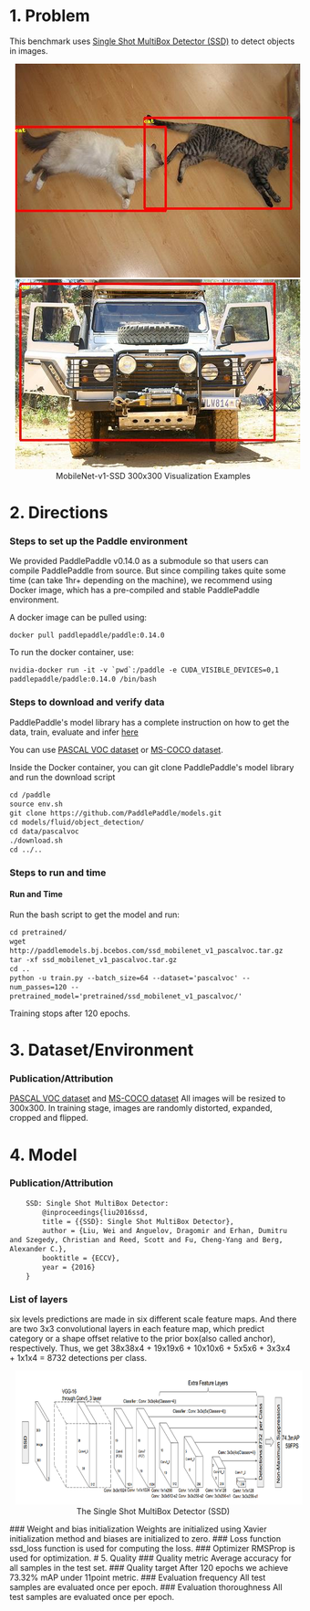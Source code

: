 # 1. Problem
This benchmark uses [Single Shot MultiBox Detector (SSD)](https://arxiv.org/abs/1512.02325) to detect objects in images.


<p align="center">
<img src="assets/000019.jpg" height=375 width=500 hspace='10'/>
<img src="assets/000047.jpg" height=333 width=500 hspace='10'/> <br />
MobileNet-v1-SSD 300x300 Visualization Examples
</p>

# 2. Directions
### Steps to set up the Paddle environment
We provided PaddlePaddle v0.14.0 as a submodule so that users can compile PaddlePaddle from source. But since compiling takes quite some time (can take 1hr+ depending on the machine), we recommend using Docker image, which has a pre-compiled and stable PaddlePaddle environment.

A docker image can be pulled using:
```
docker pull paddlepaddle/paddle:0.14.0
```

To run the docker container, use:
```
nvidia-docker run -it -v `pwd`:/paddle -e CUDA_VISIBLE_DEVICES=0,1 paddlepaddle/paddle:0.14.0 /bin/bash
```

### Steps to download and verify data
PaddlePaddle's model library has a complete instruction on how to get the data, train, evaluate and infer [here](https://github.com/PaddlePaddle/models/blob/develop/fluid/object_detection/README.md)

You can use [PASCAL VOC dataset](http://host.robots.ox.ac.uk/pascal/VOC/) or [MS-COCO dataset](http://cocodataset.org/#download).

Inside the Docker container, you can git clone PaddlePaddle's model library and run the download script
```
cd /paddle
source env.sh
git clone https://github.com/PaddlePaddle/models.git
cd models/fluid/object_detection/
cd data/pascalvoc
./download.sh
cd ../..
```


### Steps to run and time

#### Run and Time

Run the bash script to get the model and run:
```
cd pretrained/
wget http://paddlemodels.bj.bcebos.com/ssd_mobilenet_v1_pascalvoc.tar.gz
tar -xf ssd_mobilenet_v1_pascalvoc.tar.gz
cd ..
python -u train.py --batch_size=64 --dataset='pascalvoc' --num_passes=120 --pretrained_model='pretrained/ssd_mobilenet_v1_pascalvoc/'
```

Training stops after 120 epochs.

# 3. Dataset/Environment
### Publication/Attribution
[PASCAL VOC dataset](http://host.robots.ox.ac.uk/pascal/VOC/) and [MS-COCO dataset](http://cocodataset.org/#download)
All images will be resized to 300x300. In training stage, images are randomly distorted, expanded, cropped and flipped.

# 4. Model
### Publication/Attribution
```
    SSD: Single Shot MultiBox Detector:
        @inproceedings{liu2016ssd,
        title = {{SSD}: Single Shot MultiBox Detector},
        author = {Liu, Wei and Anguelov, Dragomir and Erhan, Dumitru and Szegedy, Christian and Reed, Scott and Fu, Cheng-Yang and Berg, Alexander C.},
        booktitle = {ECCV},
        year = {2016}
    }
```

### List of layers
six levels predictions are made in six different scale feature maps. And there are two 3x3 convolutional layers in each feature map, which predict category or a shape offset relative to the prior box(also called anchor), respectively. Thus, we get 38x38x4 + 19x19x6 + 10x10x6 + 5x5x6 + 3x3x4 + 1x1x4 = 8732 detections per class.
<p align="center">
<img src="assets/SSD_paper_figure.jpg" height=235 width=759 hspace='10'/><br />
The Single Shot MultiBox Detector (SSD)
</p>
### Weight and bias initialization
Weights are initialized using Xavier initialization method and biases are initialized to zero.
### Loss function
ssd_loss function is used for computing the loss.
### Optimizer
RMSProp is used for optimization.
# 5. Quality
### Quality metric
Average accuracy for all samples in the test set.
### Quality target
After 120 epochs we achieve 73.32% mAP under 11point metric.
### Evaluation frequency
All test samples are evaluated once per epoch.
### Evaluation thoroughness
All test samples are evaluated once per epoch.